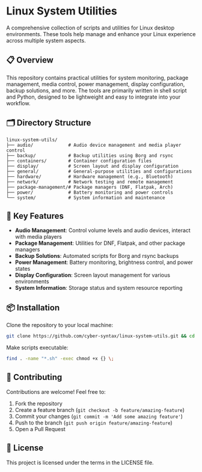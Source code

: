 # Linux System Utilities

A comprehensive collection of scripts and utilities for Linux desktop environments. These tools help manage and enhance your Linux experience across multiple system aspects.

## 📋 Overview

This repository contains practical utilities for system monitoring, package management, media control, power management, display configuration, backup solutions, and more. The tools are primarily written in shell script and Python, designed to be lightweight and easy to integrate into your workflow.

## 🗂️ Directory Structure

```
linux-system-utils/
├── audio/             # Audio device management and media player control
├── backup/            # Backup utilities using Borg and rsync
├── containers/        # Container configuration files
├── display/           # Screen layout and display configuration
├── general/           # General-purpose utilities and configurations
├── hardware/          # Hardware management (e.g., Bluetooth)
├── network/           # Network testing and remote management
├── package-management/# Package managers (DNF, Flatpak, Arch)
├── power/             # Battery monitoring and power controls
└── system/            # System information and maintenance
```

## 🚀 Key Features

- **Audio Management**: Control volume levels and audio devices, interact with media players
- **Package Management**: Utilities for DNF, Flatpak, and other package managers
- **Backup Solutions**: Automated scripts for Borg and rsync backups
- **Power Management**: Battery monitoring, brightness control, and power states
- **Display Configuration**: Screen layout management for various environments
- **System Information**: Storage status and system resource reporting

## 📦 Installation

Clone the repository to your local machine:

```bash
git clone https://github.com/cyber-syntax/linux-system-utils.git && cd linux-system-utils
```

Make scripts executable:

```bash
find . -name "*.sh" -exec chmod +x {} \;
```

## 👥 Contributing

Contributions are welcome! Feel free to:

1. Fork the repository
2. Create a feature branch (`git checkout -b feature/amazing-feature`)
3. Commit your changes (`git commit -m 'Add some amazing feature'`)
4. Push to the branch (`git push origin feature/amazing-feature`)
5. Open a Pull Request

## 📝 License

This project is licensed under the terms in the LICENSE file.
